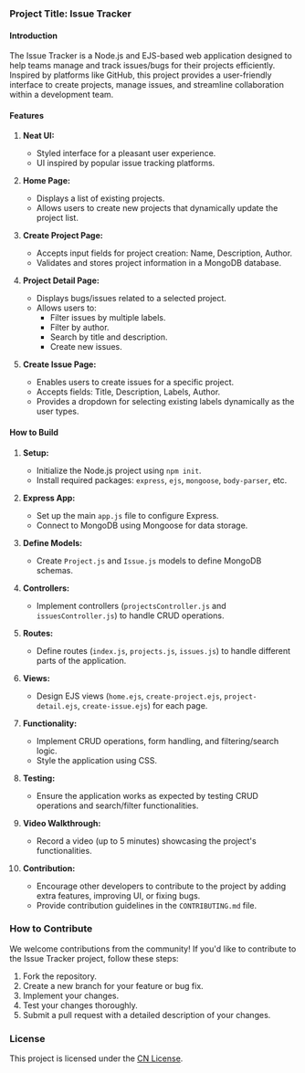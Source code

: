 ### Project Title: Issue Tracker

#### Introduction

The Issue Tracker is a Node.js and EJS-based web application designed to help teams manage and track issues/bugs for their projects efficiently. Inspired by platforms like GitHub, this project provides a user-friendly interface to create projects, manage issues, and streamline collaboration within a development team.

#### Features

1. **Neat UI:**
   - Styled interface for a pleasant user experience.
   - UI inspired by popular issue tracking platforms.

2. **Home Page:**
   - Displays a list of existing projects.
   - Allows users to create new projects that dynamically update the project list.

3. **Create Project Page:**
   - Accepts input fields for project creation: Name, Description, Author.
   - Validates and stores project information in a MongoDB database.

4. **Project Detail Page:**
   - Displays bugs/issues related to a selected project.
   - Allows users to:
     - Filter issues by multiple labels.
     - Filter by author.
     - Search by title and description.
     - Create new issues.

5. **Create Issue Page:**
   - Enables users to create issues for a specific project.
   - Accepts fields: Title, Description, Labels, Author.
   - Provides a dropdown for selecting existing labels dynamically as the user types.

#### How to Build

1. **Setup:**
   - Initialize the Node.js project using `npm init`.
   - Install required packages: `express`, `ejs`, `mongoose`, `body-parser`, etc.

2. **Express App:**
   - Set up the main `app.js` file to configure Express.
   - Connect to MongoDB using Mongoose for data storage.

3. **Define Models:**
   - Create `Project.js` and `Issue.js` models to define MongoDB schemas.

4. **Controllers:**
   - Implement controllers (`projectsController.js` and `issuesController.js`) to handle CRUD operations.

5. **Routes:**
   - Define routes (`index.js`, `projects.js`, `issues.js`) to handle different parts of the application.

6. **Views:**
   - Design EJS views (`home.ejs`, `create-project.ejs`, `project-detail.ejs`, `create-issue.ejs`) for each page.

7. **Functionality:**
   - Implement CRUD operations, form handling, and filtering/search logic.
   - Style the application using CSS.

8. **Testing:**
   - Ensure the application works as expected by testing CRUD operations and search/filter functionalities.

9. **Video Walkthrough:**
   - Record a video (up to 5 minutes) showcasing the project's functionalities.

10. **Contribution:**
    - Encourage other developers to contribute to the project by adding extra features, improving UI, or fixing bugs.
    - Provide contribution guidelines in the `CONTRIBUTING.md` file.

### How to Contribute

We welcome contributions from the community! If you'd like to contribute to the Issue Tracker project, follow these steps:

1. Fork the repository.
2. Create a new branch for your feature or bug fix.
3. Implement your changes.
4. Test your changes thoroughly.
5. Submit a pull request with a detailed description of your changes.

### License

This project is licensed under the [CN License](LICENSE).